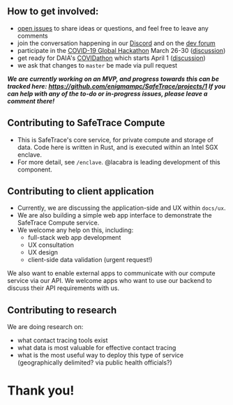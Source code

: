 ## How to get involved:

- [open issues](https://github.com/enigmampc/SafeTrace/issues) to share ideas or questions, and feel free to leave any comments
- join the conversation happening in our [Discord](https://discord.gg/vK7b45u) and on the [dev forum](https://forum.enigma.co/t/safetrace-privacy-preserving-contact-tracing-for-covid-19/1476)
- participate in the [COVID-19 Global Hackathon](https://devpost.com/software/safetrace) March 26-30 ([discussion](https://join.slack.com/share/I010ZH2QHJB/pUfz8AQI3O41pugLTTB5BMNL/enQtMTAzMzU4MDgzMzYyMy0wYzY0YzRkYTdhYmNmZDNjMThmMjZlOTg5M2U5NDZlYWM0ODVjNTRhYTczM2VmZTA5NTIwNzRhMWNmZTQwZGU4))
- get ready for DAIA's [COVIDathon](https://daia.foundation/covidathon) which starts April 1 ([discussion](https://discord.gg/NsX9Gzb))
- we ask that changes to `master` be made via pull request

***We are currently working on an MVP, and progress towards this can be tracked here: https://github.com/enigmampc/SafeTrace/projects/1 If you can help with any of the to-do or in-progress issues, please leave a comment there!***


## Contributing to SafeTrace Compute
- This is SafeTrace's core service, for private compute and storage of data. Code here is written in Rust, and is executed within an Intel SGX enclave. 
- For more detail, see `/enclave`. @lacabra is leading development of this component. 

## Contributing to client application
- Currently, we are discussing the application-side and UX within `docs/ux`. 
- We are also building a simple web app interface to demonstrate the SafeTrace Compute service.
- We welcome any help on this, including: 
    - full-stack web app development 
    - UX consultation 
    - UX design
    - client-side data validation (urgent request!)
    
We also want to enable external apps to communicate with our compute service via our API. 
We welcome apps who want to use our backend to discuss their API requirements with us.

## Contributing to research
We are doing research on:
- what contact tracing tools exist
- what data is most valuable for effective contact tracing
- what is the most useful way to deploy this type of service (geographically delimited? via public health officials?)

# Thank you!
